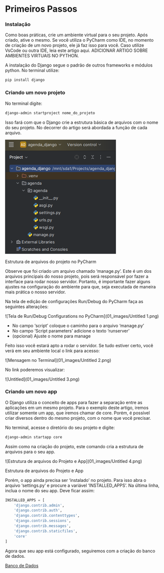 # Primeiros Passos

### Instalação

Como boas práticas, crie um ambiente virtual para o seu projeto. Após criado, ative o mesmo. Se você utiliza o PyCharm como IDE, no momento de criação de um novo projeto, ele já faz isso para você. Caso utilize VsCode ou outra IDE, leia este artigo aqui. ADICIONAR ARTIGO SOBRE AMBIENTES VIRTUAIS NO PYTHON.

A instalação do Django segue o padrão de outros frameworks e módulos python. No terminal utilize:

```bash
pip install django
```

### Criando um novo projeto

No terminal digite:

```bash
django-admin startproject nome_do_projeto
```

Isso fará com que o Django crie a estrutura básica de arquivos com o nome do seu projeto. No decorrer do artigo será abordada a função de cada arquivo.

![Estrutura de arquivos do projeto no PyCharm](01_images/Untitled.png)

Estrutura de arquivos do projeto no PyCharm

Observe que foi criado um arquivo chamado ‘manage.py’. Este é um dos arquivos principais do nosso projeto, pois será responsável por fazer a interface para rodar nosso servidor. Portanto, é importante fazer alguns ajustes na configuração do ambiente para que, seja executada de maneira mais prática o nosso servidor.

Na tela de edição de configurações Run/Debug do PyCharm faça as seguintes alterações:

![Tela de Run/Debug Configurations no PyCharm](01_images/Untitled 1.png)

- No campo ‘script’ coloque o caminho para o arquivo ‘manage.py’
- No campo ‘Script parameters’ adicione o texto ‘runserver’
- (opcional) Ajuste o nome para manage

Feito isso você estará apto a rodar o servidor. Se tudo estiver certo, você verá em seu ambiente local o link para acesso:

![Mensagem no Terminal](01_images/Untitled 2.png)

No link poderemos visualizar:

![Untitled](01_images/Untitled 3.png)

### Criando um novo app

O Django utiliza o conceito de apps para fazer a separação entre as aplicações em um mesmo projeto. Para o exemplo deste artigo, iremos utilizar somente um app, que iremos chamar de core. Porém, é possível criar diversos dentro do mesmo projeto, com o nome que você precisar.

No terminal, acesse o diretório do seu projeto e digite:

```bash
django-admin startapp core
```

Assim como na criação do projeto, este comando cria a estrutura de arquivos para o seu app.

![Estrutura de arquivos do Projeto e App](01_images/Untitled 4.png)

Estrutura de arquivos do Projeto e App

Porém, o app ainda precisa ser ‘instalado’ no projeto. Para isso abra o arquivo ‘settings.py’ e procure a variável ‘INSTALLED_APPS’. Na última linha, inclua o nome do seu app. Deve ficar assim:

 

```python
INSTALLED_APPS = [
    'django.contrib.admin',
    'django.contrib.auth',
    'django.contrib.contenttypes',
    'django.contrib.sessions',
    'django.contrib.messages',
    'django.contrib.staticfiles',
    'core'
]
```

Agora que seu app está configurado, seguiremos com a criação do banco de dados.

[Banco de Dados](02_data_base)